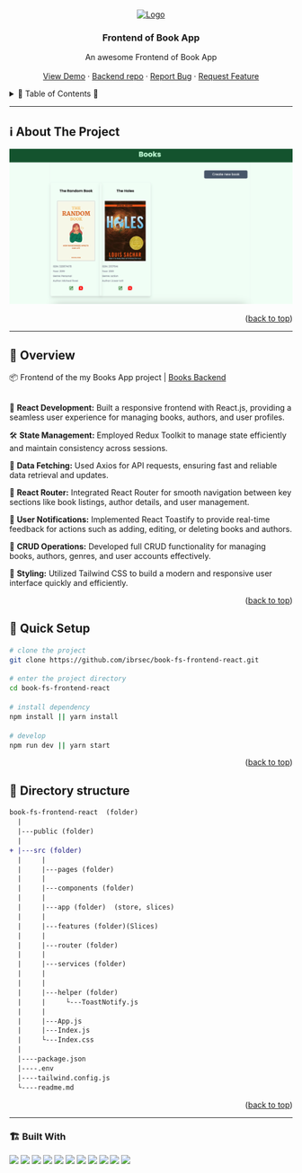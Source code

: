  

<a name="readme-top"></a>
 
  
<!-- PROJECT LOGO -->
<br />
<div align="center">
   
  <a href="https://github.com/ibrsec/book-fs-frontend-react">
    <img src="https://encrypted-tbn0.gstatic.com/images?q=tbn:ANd9GcReZDNfUZW8YD3MKO8UbBHdGkWCblLjSi1d6g&s" alt="Logo" width="250"   >
  </a>

  <h3 align="center">Frontend of Book App</h3>

  <p align="center">
    An awesome Frontend of Book App 
    <!-- <a href="https://github.com/ibrsec/book-fs-frontend-react"><strong>Explore the docs »</strong></a> -->
    <br />
    <br /> 
    <a href="https://book-fs-frontend-react.vercel.app/">View Demo</a>
    · 
    <a href="https://github.com/ibrsec/book-fs-backend-express">Backend repo</a>
    ·
    <a href="https://github.com/ibrsec/book-fs-frontend-react/issues">Report Bug</a>
    ·
    <a href="https://github.com/ibrsec/book-fs-frontend-react/issues">Request Feature</a>
  </p>
</div>



<!-- TABLE OF CONTENTS -->
<details>
  <summary>📎 Table of Contents 📎 </summary>
  <ol>
    <li><a href="#about-the-project">About The Project</a></li>
     <!-- <li><a href="#figma">Figma</a></li> -->
     <li><a href="#overview">Overview</a></li>
     <li><a href="#quick-setup">Quick Setup</a></li>
     <li><a href="#directory-structure">Directory structure</a></li>
     <li><a href="#built-with">Built With</a></li>
    <!-- <li>
      <a href="#getting-started">Getting Started</a>
      <ul>
        <li><a href="#prerequisites">Prerequisites</a></li>
        <li><a href="#installation">Installation</a></li>
      </ul>
    </li>
    <li><a href="#usage">Usage</a></li>
    <li><a href="#roadmap">Roadmap</a></li>
    <li><a href="#contributing">Contributing</a></li>
    <li><a href="#license">License</a></li>
    <li><a href="#contact">Contact</a></li>
    <li><a href="#acknowledgments">Acknowledgments</a></li> -->

    
  </ol>
</details>





---

<!-- ABOUT THE PROJECT -->
<a name="about-the-project"></a>
## ℹ️ About The Project

[![book-fs-frontend-react](./public/project.png)](https://book-fs-frontend-react.vercel.app/)
 
 


<p align="right">(<a href="#readme-top">back to top</a>)</p>


---

<!-- ## Figma 

<a href="https://www.figma.com/file/ePyCHKsx2ODB32uLgyUEEd/bootstrap-home-page?type=design&node-id=0%3A1&mode=design&t=edDzadCB9Ev5FS1a-1">Figma Link</a>  

  <p align="right">(<a href="#readme-top">back to top</a>)</p>




--- -->
<a name="overview"></a>
## 👀 Overview

📦 Frontend of the my Books App project | [Books Backend](https://github.com/ibrsec/backend-stockapi)  </br></br>


🎯 <b>React Development:</b> Built a responsive frontend with React.js, providing a seamless user experience for managing books, authors, and user profiles.</br>

🛠 <b>State Management:</b> Employed Redux Toolkit to manage state efficiently and maintain consistency across sessions.</br>

📡 <b>Data Fetching:</b> Used Axios for API requests, ensuring fast and reliable data retrieval and updates.</br>

🚀 <b>React Router:</b> Integrated React Router for smooth navigation between key sections like book listings, author details, and user management.</br>

🔔 <b>User Notifications:</b> Implemented React Toastify to provide real-time feedback for actions such as adding, editing, or deleting books and authors.</br>

💾 <b>CRUD Operations:</b> Developed full CRUD functionality for managing books, authors, genres, and user accounts effectively.</br>

🎨 <b>Styling:</b> Utilized Tailwind CSS to build a modern and responsive user interface quickly and efficiently.</br>


<p align="right">(<a href="#readme-top">back to top</a>)</p>


<a name="quick-setup"></a>
## 🛫 Quick Setup

```sh
# clone the project
git clone https://github.com/ibrsec/book-fs-frontend-react.git

# enter the project directory
cd book-fs-frontend-react

# install dependency
npm install || yarn install

# develop
npm run dev || yarn start
```

<p align="right">(<a href="#readme-top">back to top</a>)</p>


<!-- ## 🐞 Debug

![book-fs-frontend-react.gif](/book-fs-frontend-react.gif) -->








<a name="directory-structure"></a>
## 📂 Directory structure 

```diff
book-fs-frontend-react  (folder)
  |          
  |---public (folder) 
  |                
+ |---src (folder)  
  |     |           
  |     |---pages (folder)       
  |     |           
  |     |---components (folder) 
  |     |    
  |     |---app (folder)  (store, slices)     
  |     |          
  |     |---features (folder)(Slices)           
  |     |          
  |     |---router (folder)            
  |     |          
  |     |---services (folder)             
  |     |           
  |     |          
  |     |---helper (folder)        
  |     |     └---ToastNotify.js       
  |     |          
  |     |---App.js 
  |     |---Index.js
  |     └---Index.css
  |      
  |----package.json 
  |----.env
  |----tailwind.config.js
  └----readme.md 
```

<p align="right">(<a href="#readme-top">back to top</a>)</p>

---

<a name="built-with"></a>
### 🏗️ Built With

 
<!-- https://dev.to/envoy_/150-badges-for-github-pnk  search skills-->

 <img src="https://img.shields.io/badge/HTML-239120?style=for-the-badge&logo=html5&logoColor=white">
 <img src="https://img.shields.io/badge/CSS-239120?&style=for-the-badge&logo=css3&logoColor=white&color=red"> 
 <img src="https://img.shields.io/badge/JavaScript-F7DF1E?style=for-the-badge&logo=javascript&logoColor=black"> 
 <img src="https://img.shields.io/badge/tailwind-blue?style=for-the-badge&logo=tailwind&logoColor=white"> 
 <!-- <img src="https://img.shields.io/badge/Sass-CC6699?style=for-the-badge&logo=sass&logoColor=white">  -->
 <!-- <img src="https://img.shields.io/badge/Vite-AB4BFE?style=for-the-badge&logo=vite&logoColor=FFC920">  -->
 <img src="https://img.shields.io/badge/React-20232A?style=for-the-badge&logo=react&logoColor=61DAFB"> 
 <img src="https://img.shields.io/badge/React_Router-CA4245?style=for-the-badge&logo=react-router&logoColor=white"> 

 <img src="https://img.shields.io/badge/Redux-593D88?style=for-the-badge&logo=redux&logoColor=white"> 
 <img src="https://img.shields.io/badge/Redux Toolkit-593D88?style=for-the-badge&logo=redux&logoColor=white"> 
 <img src="https://img.shields.io/badge/Redux--Persist -593D88?style=for-the-badge&logo=redux&logoColor=white"> 
 <!-- <img src="https://img.shields.io/badge/Context API-593D88?style=for-the-badge&logo=context&logoColor=white">  -->


 <img src="https://img.shields.io/badge/Axios-red?style=for-the-badge&logo=axios&logoColor=white"> 
 <!-- <img src="https://img.shields.io/badge/Tailwind_CSS-38B2AC?style=for-the-badge&logo=tailwind-css&logoColor=white">  -->

 <!-- <img src="https://img.shields.io/badge/Material--UI-0081CB?style=for-the-badge&logo=material-ui&logoColor=white">  -->
 <!-- <img src="https://img.shields.io/badge/Formik-172B4D?style=for-the-badge&logo=formik&logoColor=white">  -->
 <!-- <img src="https://img.shields.io/badge/Yup-172B4D?style=for-the-badge&logo=yup&logoColor=white">  -->
 <img src="https://img.shields.io/badge/Toastify-45CC11?style=for-the-badge&logo=toastify-ui&logoColor=white"> 
 
